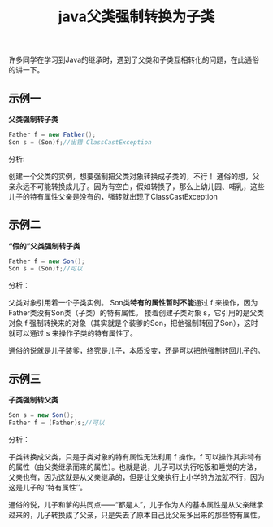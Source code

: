 ﻿---
slug: java-force-convert-class
title: java父类强制转换为子类
authors: mcx
tags: [Java, 笔记, 大一]
---

许多同学在学习到Java的继承时，遇到了父类和子类互相转化的问题，在此通俗的讲一下。

## 示例一

**父类强制转子类**

```java
Father f = new Father();
Son s = (Son)f;//出错 ClassCastException
```

分析:

创建一个父类的实例，想要强制把父类对象转换成子类的，不行！
通俗的想，父亲永远不可能转换成儿子。因为有空白，假如转换了，那么上幼儿园、哺乳，这些儿子的特有属性父亲是没有的，强转就出现了ClassCastException

<!--truncate-->

## 示例二

**“假的”父类强制转子类**

```java
Father f = new Son();
Son s = (Son)f;//可以
```

分析：

父类对象引用着一个子类实例。
Son类**特有的属性暂时不能**通过 f 来操作，因为Father类没有Son类（子类）的特有属性。
接着创建子类对象 s，它引用的是父类对象 f 强制转换来的对象（其实就是个装爹的Son，把他强制转回了Son），这时就可以通过 s 来操作子类的特有属性了。

通俗的说就是儿子装爹，终究是儿子，本质没变，还是可以把他强制转回儿子的。

## 示例三

**子类强制转父类**

```java
Son s = new Son();
Father f = (Father)s;//可以
```

分析：

子类转换成父类，只是子类对象的特有属性无法利用 f 操作，f 可以操作其非特有的属性（由父类继承而来的属性）。也就是说，儿子可以执行吃饭和睡觉的方法，父亲也有，因为这就是从父亲继承的，但是让父亲执行上小学的方法就不行，因为这是儿子的‘‘特有属性’’。

通俗的说，儿子和爹的共同点——“都是人”，儿子作为人的基本属性是从父亲继承过来的，儿子转换成了父亲，只是失去了原本自己比父亲多出来的那些特有属性。
